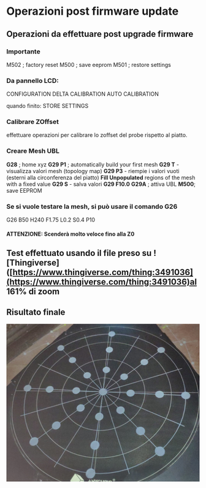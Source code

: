 # Operazioni  post firmware update

## Operazioni da effettuare post upgrade firmware

### Importante
M502 ; factory reset
M500 ; save eeprom
M501 ; restore settings

### Da pannello LCD:
CONFIGURATION
  DELTA CALIBRATION
    AUTO CALIBRATION

quando finito:
     STORE SETTINGS

### Calibrare ZOffset
effettuare operazioni per calibrare lo zoffset del probe rispetto al piatto.

### Creare Mesh UBL

**G28** ; home xyz
**G29 P1** ; automatically build your first mesh
**G29 T** - visualizza valori mesh (topology map)
**G29 P3** - riempie i valori vuoti (esterni alla circonferenza del piatto) **Fill Unpopulated** regions of the mesh with a fixed value
**G29 S** - salva valori
**G29 F10.0**
**G29A** ; attiva UBL
**M500**; save EEPROM

### Se si vuole testare la mesh, si può usare il comando G26

G26 B50 H240 F1.75 L0.2 S0.4 P10

#### ATTENZIONE: Scenderà molto veloce fino alla Z0

## Test effettuato usando il file preso su ![Thingiverse] ([https://www.thingiverse.com/thing:3491036](https://www.thingiverse.com/thing:3491036)al 161% di zoom

## Risultato finale

![Bed Leveling test](https://github.com/lele344/Predator/blob/master/immagini/bed_leveling.png)
